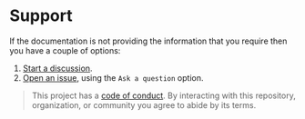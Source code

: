 # Support

If the documentation is not providing the information that you require then you have a couple of options:

1. [Start a discussion](https://github.com/DockerToolbox/tfenv/discussions).
1. [Open an issue](https://github.com/DockerToolbox/tfenv/issues), using the `Ask a question` option.

> This project has a [code of conduct](CODE_OF_CONDUCT.md). By interacting with this repository, organization, or community you agree to abide by its terms.
